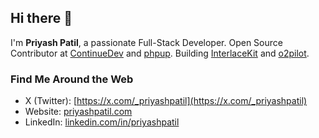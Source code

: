 ## Hi there 👋
I'm **Priyash Patil**, a passionate Full-Stack Developer. Open Source Contributor at [ContinueDev](https://github.com/continuedev/continue) and [phpup](https://github.com/pronskiy/phpup). Building [InterlaceKit](interlacekit.com) and [o2pilot](o2pilot.com).

### Find Me Around the Web
- X (Twitter): [https://x.com/_priyashpatil](https://x.com/_priyashpatil)
- Website: [priyashpatil.com](https://priyashpatil.com)
- LinkedIn: [linkedin.com/in/priyashpatil](https://linkedin.com/in/priyashpatil)
